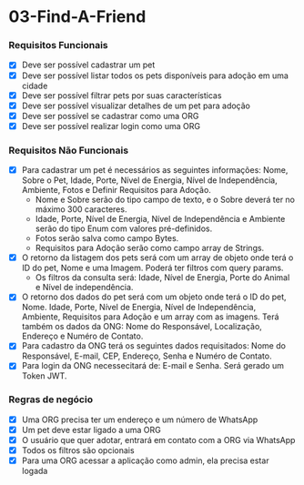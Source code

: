 # 03-Find-A-Friend

### Requisitos Funcionais

- [x] Deve ser possível cadastrar um pet
- [x] Deve ser possível listar todos os pets disponíveis para adoção em uma cidade
- [x] Deve ser possível filtrar pets por suas características
- [x] Deve ser possível visualizar detalhes de um pet para adoção
- [x] Deve ser possível se cadastrar como uma ORG
- [x] Deve ser possível realizar login como uma ORG

### Requisitos Não Funcionais 

- [x] Para cadastrar um pet é necessários as seguintes informações: Nome, Sobre o Pet, Idade, Porte, Nível de Energia, Nível de Independência, Ambiente, Fotos e Definir Requisitos para Adoção.
  - Nome e Sobre serão do tipo campo de texto, e o Sobre deverá ter no máximo 300 caracteres.
  - Idade, Porte, Nível de Energia, Nível de Independência e Ambiente serão do tipo Enum com valores pré-definidos.
  - Fotos serão salva como campo Bytes.
  - Requisitos para Adoção serão como campo array de Strings.
- [x] O retorno da listagem dos pets será com um array de objeto onde terá o ID do pet, Nome e uma Imagem. Poderá ter filtros com query params.
  - Os filtros da consulta será: Idade, Nível de Energia, Porte do Animal e Nível de independência.
- [x] O retorno dos dados do pet será com um objeto onde terá o ID do pet, Nome. Idade, Porte, Nível de Energia, Nível de Independência, Ambiente, Requisitos para Adoção e um array com as imagens. Terá também os dados da ONG: Nome do Responsável, Localização, Endereço e Numéro de Contato.
- [x] Para cadastro da ONG terá os seguintes dados requisitados: Nome do Responsável, E-mail, CEP, Endereço, Senha e Numéro de Contato.
- [x] Para login da ONG necessecitará de: E-mail e Senha. Será gerado um Token JWT.

### Regras de negócio

- [x] Uma ORG precisa ter um endereço e um número de WhatsApp
- [x] Um pet deve estar ligado a uma ORG
- [x] O usuário que quer adotar, entrará em contato com a ORG via WhatsApp
- [x] Todos os filtros são opcionais
- [x] Para uma ORG acessar a aplicação como admin, ela precisa estar logada